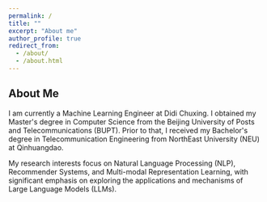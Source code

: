 ```yaml
---
permalink: /
title: ""
excerpt: "About me"
author_profile: true
redirect_from: 
  - /about/
  - /about.html
---
```

About Me
---
I am currently a Machine Learning Engineer at Didi Chuxing. I obtained my Master's degree in Computer Science from the Beijing University of Posts and Telecommunications (BUPT). Prior to that, I received my Bachelor's degree in Telecommunication Engineering from NorthEast University (NEU) at Qinhuangdao.

My research interests focus on Natural Language Processing (NLP), Recommender Systems, and Multi-modal Representation Learning, with significant emphasis on exploring the applications and mechanisms of Large Language Models (LLMs).
